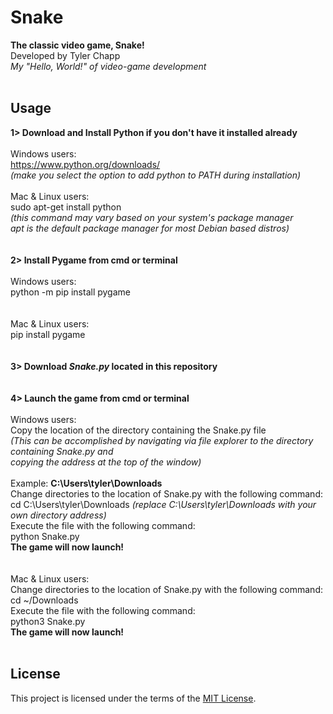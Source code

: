 # Snake
**The classic video game, Snake!**<br/> 
Developed by Tyler Chapp<br/>
*My "Hello, World!" of video-game development*
<br/>
<br/>
## Usage
**1> Download and Install Python if you don't have it installed already**<br/>
<br/>
    Windows users:<br/>
        https://www.python.org/downloads/<br/>
        *(make you select the option to add python to PATH during installation)*
<br/>        
    Mac & Linux users:<br/>
        sudo apt-get install python<br/>
        *(this command may vary based on your system's package manager<br/> 
        apt is the default package manager for most Debian based distros)*<br/>
<br/>  
**2> Install Pygame from cmd or terminal**<br/>
<br/>
    Windows users:<br/>
        python -m pip install pygame<br/>
<br/>       
    Mac & Linux users:<br/>
        pip install pygame<br/>
<br/>    
**3> Download *Snake.py* located in this repository**<br/>
<br/>       
**4> Launch the game from cmd or terminal**<br/>
<br/>
    Windows users:<br/>
        Copy the location of the directory containing the Snake.py file<br/>
        *(This can be accomplished by navigating via file explorer to the directory containing Snake.py and<br/>
          copying the address at the top of the window)*<br/>
          <br/>
            Example: **C:\Users\tyler\Downloads**<br/> 
            Change directories to the location of Snake.py with the following command:<br/>
cd C:\Users\tyler\Downloads *(replace C:\Users\tyler\Downloads with your own directory address)*<br/>
Execute the file with the following command:<br/>
python Snake.py<br/> 
              **The game will now launch!**<br/>
<br/>            
    Mac & Linux users:<br/>
        Change directories to the location of Snake.py with the following command:<br/>
cd ~/Downloads<br/>
Execute the file with the following command:<br/>
python3 Snake.py<br/>
                **The game will now launch!**
<br/>
<br/>
## License         
This project is licensed under the terms of the [MIT License](https://choosealicense.com/licenses/mit/).
        
    

    

